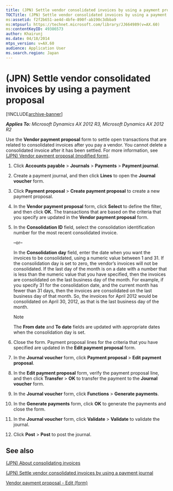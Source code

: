 ```yaml
---
title: (JPN) Settle vendor consolidated invoices by using a payment proposal
TOCTitle: (JPN) Settle vendor consolidated invoices by using a payment proposal
ms:assetid: f2f2b651-ae4d-4bfe-890f-ab190c3dbba9
ms:mtpsurl: https://technet.microsoft.com/library/JJ664989(v=AX.60)
ms:contentKeyID: 49386573
author: Khairunj
ms.date: 04/18/2014
mtps_version: v=AX.60
audience: Application User
ms.search.region: Japan
---
```


# (JPN) Settle vendor consolidated invoices by using a payment proposal 


[!INCLUDE[archive-banner](includes/archive-banner.md)]


_**Applies To:** Microsoft Dynamics AX 2012 R3, Microsoft Dynamics AX 2012 R2_

Use the **Vendor payment proposal** form to settle open transactions that are related to consolidated invoices after you pay a vendor. You cannot delete a consolidated invoice after it has been settled. For more information, see [(JPN) Vendor payment proposal (modified form)](https://technet.microsoft.com/library/jj711029\(v=ax.60\)).

1.  Click **Accounts payable** \> **Journals** \> **Payments** \> **Payment journal**.

2.  Create a payment journal, and then click **Lines** to open the **Journal voucher** form.

3.  Click **Payment proposal** \> **Create payment proposal** to create a new payment proposal.

4.  In the **Vendor payment proposal** form, click **Select** to define the filter, and then click **OK**. The transactions that are based on the criteria that you specify are updated in the **Vendor payment proposal** form.

5.  In the **Consolidation ID** field, select the consolidation identification number for the most recent consolidated invoice.
    
    –or–
    
    In the **Consolidation day** field, enter the date when you want the invoices to be consolidated, using a numeric value between 1 and 31. If the consolidation day is set to zero, the vendor’s invoices will not be consolidated. If the last day of the month is on a date with a number that is less than the numeric value that you have specified, then the invoices are consolidated on the last business day of the month. For example, if you specify 31 for the consolidation date, and the current month has fewer than 31 days, then the invoices are consolidated on the last business day of that month. So, the invoices for April 2012 would be consolidated on April 30, 2012, as that is the last business day of the month.
    

    > [!NOTE]
    > <P>The <STRONG>From date</STRONG> and <STRONG>To date</STRONG> fields are updated with appropriate dates when the consolidation day is set.</P>



6.  Close the form. Payment proposal lines for the criteria that you have specified are updated in the **Edit payment proposal** form.

7.  In the **Journal voucher** form, click **Payment proposal** \> **Edit payment proposal**.

8.  In the **Edit payment proposal** form, verify the payment proposal line, and then click **Transfer** \> **OK** to transfer the payment to the **Journal voucher** form.

9.  In the **Journal voucher** form, click **Functions** \> **Generate payments**.

10. In the **Generate payments** form, click **OK** to generate the payments and close the form.

11. In the **Journal voucher** form, click **Validate** \> **Validate** to validate the journal.

12. Click **Post** \> **Post** to post the journal.

## See also

[(JPN) About consolidating invoices](jpn-about-consolidating-invoices.md)

[(JPN) Settle vendor consolidated invoices by using a payment journal](jpn-settle-vendor-consolidated-invoices-by-using-a-payment-journal.md)

[Vendor payment proposal - Edit (form)](https://technet.microsoft.com/library/aa616323\(v=ax.60\))

  



